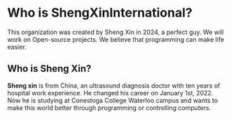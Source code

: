 # Who is ShengXinInternational?
This organization was created by Sheng Xin in 2024, a perfect guy. We will work on Open-source projects. We believe that programming can make life easier.
## Who is Sheng Xin?
**Sheng xin** is from China, an ultrasound diagnosis doctor with ten years of hospital work experience. He changed his career on January 1st, 2022. Now he is studying at Conestoga College Waterloo campus and wants to make this world better through programming or controlling computers.
